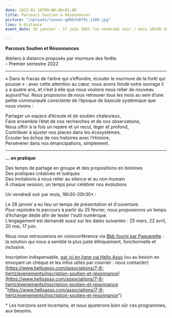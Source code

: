 ```yaml
---
date: 2022-01-18T00:00:00+01:00
title: Parcours Soutien & Résonnances
picture: "/uploads/leaves-g00b7e8f91_1280.jpg"
lieu: à distance
event_date: 28 janvier - 17 juin 2022 (un vendredi soir / mois 18h30-20h30)

---
```

**Parcours Soutien et Résonnances**

Ateliers à distance proposés par murmure des forêts  
– Premier semestre 2022

***

« Dans le fracas de l’arbre qui s’effondre, écouter le murmure de la forêt qui pousse » : avec cette attention au cœur, nous avons fondé notre ouvrage il y a quatre ans, et c’est à elle que nous voulons nous relier de nouveau aujourd’hui. Nous proposons de nous retrouver tous les mois au sein d’une petite communauté consciente de l’époque de bascule systémique que nous vivons :

Partager un espace d’écoute et de soutien chaleureux,  
Faire ensemble l’état de nos recherches et de nos observations,  
Nous offrir à la fois un repère et un recul, léger et profond,  
Contribuer à ajuster nos places dans les écosystèmes,  
Écouter les échos de nos histoires avec l’Histoire,  
Perséverer dans nos émancipations, simplement.

***

**... en pratique**

Des temps de partage en groupe et des propositions en binômes  
Des pratiques créatives et ludiques  
Des invitations à nous relier au silence et au non-humain  
À chaque session, un temps pour célébrer nos évolutions

Un vendredi soir par mois, 18h30-20h30* :

Le 28 janvier a eu lieu un temps de présentation et d'ouverture.  
Pour rejoindre le parcours à partir du 25 février, nous proposerons un temps d’échange dédié afin de tester l'outil numérique.  
L’engagement est demandé aussi sur les dates suivantes : 25 mars, 22 avril, 20 mai, 17 juin.

Nous nous retrouverons en visioconférence via [Bbb fourni par Paquerette](https://paquerette.eu/visio-bbb/) : la solution qui nous a semblé la plus juste éthiquement, fonctionnelle et inclusive.

Inscription indispensable, [par ici en ligne via Hello Asso](https://www.helloasso.com/associations/7-8-hertz/evenements/inscription-soutien-et-resonnance) (ou au besoin en envoyant un chèque et les infos utiles par courrier : nous contacter)   
[https://www.helloasso.com/associations/7-8-hertz/evenements/inscription-soutien-et-resonnance](https://www.helloasso.com/associations/7-8-hertz/evenements/inscription-soutien-et-resonnance "https://www.helloasso.com/associations/7-8-hertz/evenements/inscription-soutien-et-resonnance")  
  
\* Les horizons sont incertains, et nous ajusterons bien sûr ces programmes, aux besoins.
